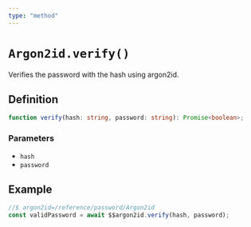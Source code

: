 ```yaml
---
type: "method"
---
```


# `Argon2id.verify()`

Verifies the password with the hash using argon2id.

## Definition

```ts
function verify(hash: string, password: string): Promise<boolean>;
```

### Parameters

- `hash`
- `password`

## Example

```ts
//$ argon2id=/reference/password/Argon2id
const validPassword = await $$argon2id.verify(hash, password);
```
